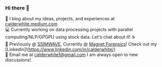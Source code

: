 ### Hi there 👋

:book: I blog about my ideas, projects, and experiences at [calderwhite.medium.com](https://calderwhite.medium.com)    
:computer: Currently working on data processing projects with parallel computing/NLP/GPGPU using stock data. Let's chat about it! :coffee:    
:office: Previously @ [SSIMWAVE](https://ssimwave.com), Currently @ [Magnet Forensics](https://www.magnetforensics.com/)! Check out my [Linkedin]!(https://www.linkedin.com/in/calderwhite/)    
:incoming_envelope: Email me at [calderwhite1@gmail.com](mailto:calderwhite1@gmail.com) I am always open to new discussions!
